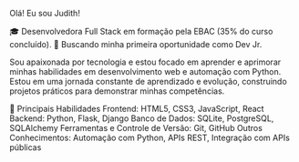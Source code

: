 Olá! Eu sou Judith!

🎓 Desenvolvedora Full Stack em formação pela EBAC (35% do curso concluído).
💪 Buscando minha primeira oportunidade como Dev Jr.

Sou apaixonada por tecnologia e estou focado em aprender e aprimorar minhas habilidades em desenvolvimento web e automação com Python. Estou em uma jornada constante de aprendizado e evolução, construindo projetos práticos para demonstrar minhas competências.

🚀 Principais Habilidades
Frontend: HTML5, CSS3, JavaScript, React
Backend: Python, Flask, Django
Banco de Dados: SQLite, PostgreSQL, SQLAlchemy
Ferramentas e Controle de Versão: Git, GitHub
Outros Conhecimentos: Automação com Python, APIs REST, Integração com APIs públicas
